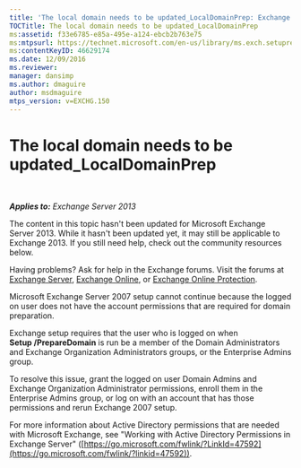 ```yaml
---
title: 'The local domain needs to be updated_LocalDomainPrep: Exchange 2013 Help'
TOCTitle: The local domain needs to be updated_LocalDomainPrep
ms:assetid: f33e6785-e85a-495e-a124-ebcb2b763e75
ms:mtpsurl: https://technet.microsoft.com/en-us/library/ms.exch.setupreadiness.localdomainprep(v=EXCHG.150)
ms:contentKeyID: 46629174
ms.date: 12/09/2016
ms.reviewer: 
manager: dansimp
ms.author: dmaguire
author: msdmaguire
mtps_version: v=EXCHG.150
---
```


# The local domain needs to be updated\_LocalDomainPrep

 

_**Applies to:** Exchange Server 2013_

The content in this topic hasn't been updated for Microsoft Exchange Server 2013. While it hasn't been updated yet, it may still be applicable to Exchange 2013. If you still need help, check out the community resources below.

Having problems? Ask for help in the Exchange forums. Visit the forums at [Exchange Server](https://go.microsoft.com/fwlink/p/?linkid=60612), [Exchange Online](https://go.microsoft.com/fwlink/p/?linkid=267542), or [Exchange Online Protection](https://go.microsoft.com/fwlink/p/?linkid=285351).

Microsoft Exchange Server 2007 setup cannot continue because the logged on user does not have the account permissions that are required for domain preparation.

Exchange setup requires that the user who is logged on when **Setup /PrepareDomain** is run be a member of the Domain Administrators and Exchange Organization Administrators groups, or the Enterprise Admins group.

To resolve this issue, grant the logged on user Domain Admins and Exchange Organization Administrator permissions, enroll them in the Enterprise Admins group, or log on with an account that has those permissions and rerun Exchange 2007 setup.

For more information about Active Directory permissions that are needed with Microsoft Exchange, see "Working with Active Directory Permissions in Exchange Server" ([https://go.microsoft.com/fwlink/?LinkId=47592](https://go.microsoft.com/fwlink/?linkid=47592)).
